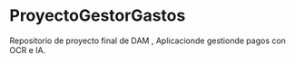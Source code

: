 # ProyectoGestorGastos
Repositorio de proyecto final de DAM , Aplicacionde gestionde pagos con OCR e IA.
